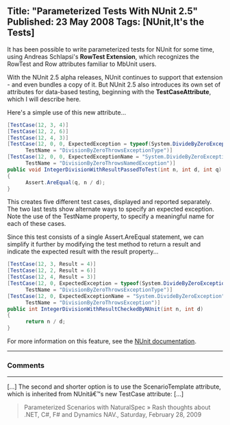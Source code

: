 Title: "Parameterized Tests With NUnit 2.5"
Published: 23 May 2008
Tags: [NUnit,It's the Tests]
---
It has been possible to write parameterized tests for NUnit for some time, using Andreas Schlapsi's **RowTest Extension**, which recognizes the RowTest and Row attributes familiar to MbUnit users.

With the NUnit 2.5 alpha releases, NUnit continues to support that extension - and even bundles a copy of it. But NUnit 2.5 also introduces its own set of attributes for data-based testing, beginning with the **TestCaseAttribute**, which I will describe here.

Here's a simple use of this new attribute...


```csharp
[TestCase(12, 3, 4)]
[TestCase(12, 2, 6)]
[TestCase(12, 4, 3)]
[TestCase(12, 0, 0, ExpectedException = typeof(System.DivideByZeroException),
      TestName = "DivisionByZeroThrowsExceptionType")]
[TestCase(12, 0, 0, ExpectedExceptionName = "System.DivideByZeroException",
      TestName = "DivisionByZeroThrowsNamedException")]
public void IntegerDivisionWithResultPassedToTest(int n, int d, int q)
{
      Assert.AreEqual(q, n / d);
}
```

This creates five different test cases, displayed and reported separately. The two last tests show alternate ways to specify an expected exception. Note the use of the TestName property, to specify a meaningful name for each of these cases.

Since this test consists of a single Assert.AreEqual statement, we can simplify it further by modifying the test method to return a result and indicate the expected result with the result property...

```csharp
[TestCase(12, 3, Result = 4)]
[TestCase(12, 2, Result = 6)]
[TestCase(12, 4, Result = 3)]
[TestCase(12, 0, ExpectedException = typeof(System.DivideByZeroException),
      TestName = "DivisionByZeroThrowsExceptionType")]
[TestCase(12, 0, ExpectedExceptionName = "System.DivideByZeroException",
      TestName = "DivisionByZeroThrowsException")]
public int IntegerDivisionWithResultCheckedByNUnit(int n, int d)
{
      return n / d;
}
```

For more information on this feature, see the [NUnit documentation](http://docs.nunit.org/2.5/testCase.html).

---

### Comments

---

[...] The second and shorter option is to use the ScenarioTemplate attribute, which is inherited from NUnitâ€™s new TestCase attribute: [...]
>Parameterized Scenarios with NaturalSpec &raquo; Rash thoughts about .NET, C#, F# and Dynamics NAV., Saturday, February 28, 2009
